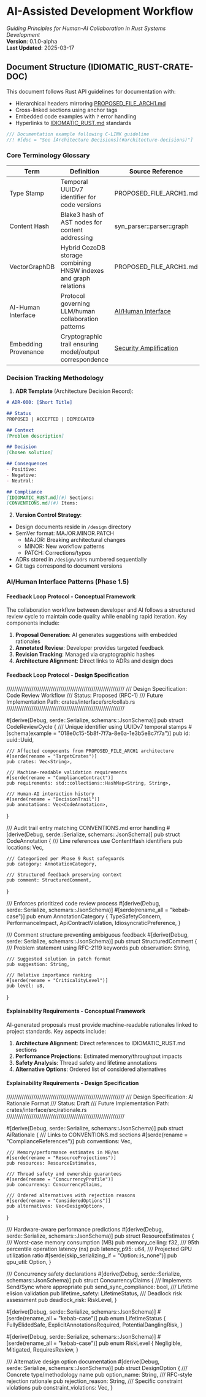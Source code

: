 # AI-Assisted Development Workflow
*Guiding Principles for Human-AI Collaboration in Rust Systems Development*  
**Version**: 0.1.0-alpha  
**Last Updated**: 2025-03-17  

## Document Structure (IDIOMATIC_RUST-CRATE-DOC)
This document follows Rust API guidelines for documentation with:  
- Hierarchical headers mirroring [PROPOSED_FILE_ARCH1.md](#)  
- Cross-linked sections using anchor tags  
- Embedded code examples with `?` error handling  
- Hyperlinks to [IDIOMATIC_RUST.md](./ai_workflow/AI_Always_Instructions/IDIOMATIC_RUST.md) standards  

```rust
/// Documentation example following C-LINK guideline
//! #[doc = "See [Architecture Decisions](#architecture-decisions)"]
```

### Core Terminology Glossary
| Term                | Definition                                                                 | Source Reference          |
|---------------------|---------------------------------------------------------------------------|---------------------------|
| Type Stamp          | Temporal UUIDv7 identifier for code versions                              | PROPOSED_FILE_ARCH1.md    |
| Content Hash        | Blake3 hash of AST nodes for content addressing                           | syn_parser::parser::graph |
| VectorGraphDB       | Hybrid CozoDB storage combining HNSW indexes and graph relations          | PROPOSED_FILE_ARCH1.md    |
| AI-Human Interface  | Protocol governing LLM/human collaboration patterns                       | [AI/Human Interface](#ai-human-interface-patterns) |
| Embedding Provenance| Cryptographic trail ensuring model/output correspondence                  | [Security Amplification](#security-amplification) |

### Decision Tracking Methodology
1. **ADR Template** (Architecture Decision Record):
```markdown
# ADR-000: [Short Title]

## Status
PROPOSED | ACCEPTED | DEPRECATED

## Context
[Problem description]

## Decision
[Chosen solution]

## Consequences
- Positive:  
- Negative:  
- Neutral:  

## Compliance
[IDIOMATIC_RUST.md](#) Sections:  
[CONVENTIONS.md](#) Items:  
```

2. **Version Control Strategy**:
- Design documents reside in `/design` directory
- SemVer format: MAJOR.MINOR.PATCH
  - MAJOR: Breaking architectural changes
  - MINOR: New workflow patterns
  - PATCH: Corrections/typos
- ADRs stored in `/design/adrs` numbered sequentially
- Git tags correspond to document versions

### AI/Human Interface Patterns (Phase 1.5)

#### Feedback Loop Protocol - Conceptual Framework
The collaboration workflow between developer and AI follows a structured review cycle to maintain code quality while enabling rapid iteration. Key components include:

1. **Proposal Generation**: AI generates suggestions with embedded rationales
2. **Annotated Review**: Developer provides targeted feedback
3. **Revision Tracking**: Managed via cryptographic hashes
4. **Architecture Alignment**: Direct links to ADRs and design docs

#### Feedback Loop Protocol - Design Specification

/////////////////////////////////////////////////////////////
/// Design Specification: Code Review Workflow
/// Status: Proposed (RFC-1)
/// Future Implementation Path: crates/interface/src/collab.rs
/////////////////////////////////////////////////////////////

#[derive(Debug, serde::Serialize, schemars::JsonSchema)]
pub struct CodeReviewCycle {
    /// Unique identifier using UUIDv7 temporal stamps
    #[schema(example = "018e0c15-5b8f-7f7a-8e6a-1e3b5e8c7f7a")]
    pub id: uuid::Uuid,
    
    /// Affected components from PROPOSED_FILE_ARCH1 architecture
    #[serde(rename = "TargetCrates")]
    pub crates: Vec<String>,
    
    /// Machine-readable validation requirements
    #[serde(rename = "ComplianceContract")]
    pub requirements: std::collections::HashMap<String, String>,
    
    /// Human-AI interaction history
    #[serde(rename = "DecisionTrail")]
    pub annotations: Vec<CodeAnnotation>,
}

/// Audit trail entry matching CONVENTIONS.md error handling
#[derive(Debug, serde::Serialize, schemars::JsonSchema)]
pub struct CodeAnnotation {
    /// Line references use ContentHash identifiers
    pub locations: Vec<String>,
    
    /// Categorized per Phase 9 Rust safeguards
    pub category: AnnotationCategory,
    
    /// Structured feedback preserving context
    pub comment: StructuredComment,
}

/// Enforces prioritized code review process
#[derive(Debug, serde::Serialize, schemars::JsonSchema)]
#[serde(rename_all = "kebab-case")]
pub enum AnnotationCategory {
    TypeSafetyConcern,
    PerformanceImpact,
    ApiContractViolation,
    IdiosyncraticPreference,
}

/// Comment structure preventing ambiguous feedback
#[derive(Debug, serde::Serialize, schemars::JsonSchema)]
pub struct StructuredComment {
    /// Problem statement using RFC-2119 keywords
    pub observation: String,
    
    /// Suggested solution in patch format
    pub suggestion: String,
    
    /// Relative importance ranking
    #[serde(rename = "CriticalityLevel")]
    pub level: u8,
}

#### Explainability Requirements - Conceptual Framework
AI-generated proposals must provide machine-readable rationales linked to project standards. Key aspects include:

1. **Architecture Alignment**: Direct references to IDIOMATIC_RUST.md sections
2. **Performance Projections**: Estimated memory/throughput impacts
3. **Safety Analysis**: Thread safety and lifetime annotations
4. **Alternative Options**: Ordered list of considered alternatives

#### Explainability Requirements - Design Specification

/////////////////////////////////////////////////////////////
/// Design Specification: AI Rationale Format
/// Status: Draft
/// Future Implementation Path: crates/interface/src/rationale.rs
/////////////////////////////////////////////////////////////

#[derive(Debug, serde::Serialize, schemars::JsonSchema)]
pub struct AiRationale {
    /// Links to CONVENTIONS.md sections
    #[serde(rename = "ComplianceReferences")]
    pub conventions: Vec<String>,
    
    /// Memory/performance estimates in MB/ns
    #[serde(rename = "ResourceProjections")]
    pub resources: ResourceEstimates,
    
    /// Thread safety and ownership guarantees
    #[serde(rename = "ConcurrencyProfile")]
    pub concurrency: ConcurrencyClaims,
    
    /// Ordered alternatives with rejection reasons  
    #[serde(rename = "ConsideredOptions")]
    pub alternatives: Vec<DesignOption>,
}

/// Hardware-aware performance predictions
#[derive(Debug, serde::Serialize, schemars::JsonSchema)]
pub struct ResourceEstimates {
    /// Worst-case memory consumption (MB)
    pub memory_ceiling: f32,
    /// 95th percentile operation latency (ns)
    pub latency_p95: u64,
    /// Projected GPU utilization ratio
    #[serde(skip_serializing_if = "Option::is_none")]
    pub gpu_util: Option<f32>,
}

/// Concurrency safety declarations
#[derive(Debug, serde::Serialize, schemars::JsonSchema)]
pub struct ConcurrencyClaims {
    /// Implements Send/Sync where appropriate
    pub send_sync_compliance: bool,
    /// Lifetime elision validation
    pub lifetime_safety: LifetimeStatus,
    /// Deadlock risk assessment
    pub deadlock_risk: RiskLevel,
}

#[derive(Debug, serde::Serialize, schemars::JsonSchema)]
#[serde(rename_all = "kebab-case")]
pub enum LifetimeStatus {
    FullyElidedSafe,
    ExplicitAnnotationsRequired,
    PotentialDanglingRisk,
}

#[derive(Debug, serde::Serialize, schemars::JsonSchema)]
#[serde(rename_all = "kebab-case")] 
pub enum RiskLevel {
    Negligible,
    Mitigated,
    RequiresReview,
}

/// Alternative design option documentation
#[derive(Debug, serde::Serialize, schemars::JsonSchema)]
pub struct DesignOption {
    /// Concrete type/methodology name
    pub option_name: String,
    /// RFC-style rejection rationale
    pub rejection_reason: String,
    /// Specific constraint violations
    pub constraint_violations: Vec<String>,
}

